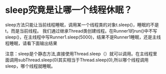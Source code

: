 # sleep究竟是让哪一个线程休眠？

sleep方法只能让当前线程睡眠，调用某一个线程类的对象t.sleep()，睡眠的不是t，而是当前线程。
我们通过继承Thread类创建线程。在Runner1的run()中不写sleep()，在主线程中写Runner1.sleep(5000)，结果不是Runner1睡眠，还是主线程睡眠，请看下面输出结果

注意：sleep是个静态方法,直接使用Thread.sleep（）就可以调用。在主线程里面调用subThread.sleep(0)其实相当于Thread.sleep(0),所以哪个线程调用sleep，哪个线程就睡眠。